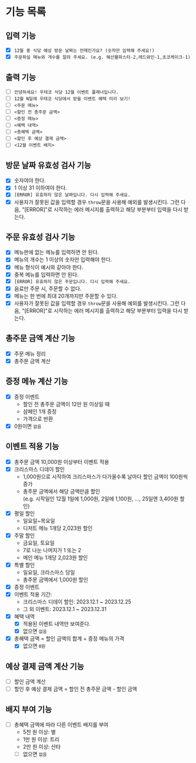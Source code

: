 # 기능 목록

## 입력 기능

- [x] `12월 중 식당 예상 방문 날짜는 언제인가요? (숫자만 입력해 주세요!)`
- [x] `주문하실 메뉴와 개수를 알려 주세요. (e.g. 해산물파스타-2,레드와인-1,초코케이크-1)`

## 출력 기능

- [ ] `안녕하세요! 우테코 식당 12월 이벤트 플래너입니다.`
- [ ] `12월 N일에 우테코 식당에서 받을 이벤트 혜택 미리 보기!`
- [ ] `<주문 메뉴>`
- [ ] `<할인 전 총주문 금액>`
- [ ] `<증정 메뉴>`
- [ ] `<혜택 내역>`
- [ ] `<총혜택 금액>`
- [ ] `<할인 후 예상 결제 금액>`
- [ ] `<12월 이벤트 배지>`

## 방문 날짜 유효성 검사 기능

- [x] 숫자여야 한다.
- [x] 1 이상 31 이하여야 한다.
- [x] `[ERROR] 유효하지 않은 날짜입니다. 다시 입력해 주세요.`
- [x] 사용자가 잘못된 값을 입력할 경우 `throw`문을 사용해 예외를 발생시킨다. 그런 다음, "[ERROR]"로 시작하는 에러 메시지를 출력하고 해당 부분부터 입력을 다시 받는다.

## 주문 유효성 검사 기능

- [x] 메뉴판에 없는 메뉴를 입력하면 안 된다.
- [x] 메뉴의 개수는 1 이상의 숫자만 입력해야 한다.
- [x] 메뉴 형식이 예시와 같아야 한다.
- [x] 중복 메뉴를 입력하면 안 된다.
- [x] `[ERROR] 유효하지 않은 주문입니다. 다시 입력해 주세요.`
- [x] 음료만 주문 시, 주문할 수 없다.
- [x] 메뉴는 한 번에 최대 20개까지만 주문할 수 있다.
- [x] 사용자가 잘못된 값을 입력할 경우 `throw`문을 사용해 예외를 발생시킨다. 그런 다음, "[ERROR]"로 시작하는 에러 메시지를 출력하고 해당 부분부터 입력을 다시 받는다.

## 총주문 금액 계산 기능

- [x] 주문 메뉴 정리
- [x] 총주문 금액 계산

## 증정 메뉴 계산 기능

- [x] 증정 이벤트
  - 할인 전 총주문 금액이 12만 원 이상일 때
  - 샴페인 1개 증정
  - 가격으로 반환
- [x] 0원이면 `없음`

## 이벤트 적용 기능

- [x] 총주문 금액 10,000원 이상부터 이벤트 적용
- [x] 크리스마스 디데이 할인
  - 1,000원으로 시작하여 크리스마스가 다가올수록 날마다 할인 금액이 100원씩 증가
  - 총주문 금액에서 해당 금액만큼 할인  
    (e.g. 시작일인 12월 1일에 1,000원, 2일에 1,100원, ..., 25일엔 3,400원 할인)
- [x] 평일 할인
  - 일요일~목요일
  - 디저트 메뉴 1개당 2,023원 할인
- [x] 주말 할인
  - 금요일, 토요일
  - 7로 나눈 나머지가 1 또는 2
  - 메인 메뉴 1개당 2,023원 할인
- [x] 특별 할인
  - 일요일, 크라스마스 당일
  - 총주문 금액에서 1,000원 할인
- [x] 증정 이벤트
- [x] 이벤트 적용 기간:
  - 크리스마스 디데이 할인: 2023.12.1 ~ 2023.12.25
  - 그 외 이벤트: 2023.12.1 ~ 2023.12.31
- [x] 혜택 내역
  - [x] 적용된 이벤트 내역만 보여준다.
  - [x] 없으면 `없음`
- [x] 총혜택 금액 = 할인 금액의 합계 + 증정 메뉴의 가격
  - [x] 없으면 `0원`

## 예상 결제 금액 계산 기능

- [ ] 할인 금액 계산
- [ ] 할인 후 예상 결제 금액 = 할인 전 총주문 금액 - 할인 금액

## 배지 부여 기능

- [ ] 총혜택 금액에 따라 다른 이벤트 배지를 부여
  - 5천 원 이상: 별
  - 1만 원 이상: 트리
  - 2만 원 이상: 산타
  - [ ] 없으면 `없음`
